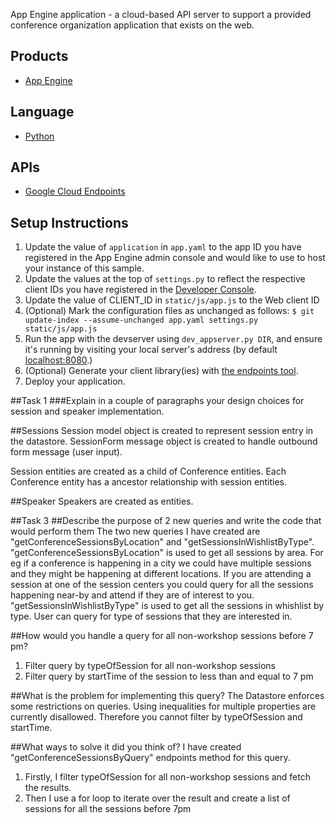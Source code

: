 App Engine application - a cloud-based API server to support a provided conference organization application that exists on the web.

## Products
- [App Engine][1]

## Language
- [Python][2]

## APIs
- [Google Cloud Endpoints][3]

## Setup Instructions
1. Update the value of `application` in `app.yaml` to the app ID you
   have registered in the App Engine admin console and would like to use to host
   your instance of this sample.
1. Update the values at the top of `settings.py` to
   reflect the respective client IDs you have registered in the
   [Developer Console][4].
1. Update the value of CLIENT_ID in `static/js/app.js` to the Web client ID
1. (Optional) Mark the configuration files as unchanged as follows:
   `$ git update-index --assume-unchanged app.yaml settings.py static/js/app.js`
1. Run the app with the devserver using `dev_appserver.py DIR`, and ensure it's running by visiting your local server's address (by default [localhost:8080][5].)
1. (Optional) Generate your client library(ies) with [the endpoints tool][6].
1. Deploy your application.

##Task 1
###Explain in a couple of paragraphs your design choices for session and speaker implementation.

##Sessions
Session model object is created to represent session entry in the datastore.
SessionForm message object is created to handle outbound form message (user input).

Session entities are created as a child of Conference entities. Each Conference
entity has a ancestor relationship with session entities.

##Speaker
Speakers are created as entities.

##Task 3
##Describe the purpose of 2 new queries and write the code that would perform them
The two new queries I have created are "getConferenceSessionsByLocation" and
"getSessionsInWishlistByType". "getConferenceSessionsByLocation" is used to
get all sessions by area. For eg if a conference is happening in a city we
could have multiple sessions and they might be happening at different
locations. If you are attending a session at one of the session centers you
could query for all the sessions happening near-by and attend if they are
of interest to you. "getSessionsInWishlistByType" is used to get all the
sessions in whishlist by type. User can query for type of sessions that
they are interested in.

##How would you handle a query for all non-workshop sessions before 7 pm?
1. Filter query by typeOfSession for all non-workshop sessions
2. Filter query by startTime of the session to less than and equal to 7 pm

##What is the problem for implementing this query?
The Datastore enforces some restrictions on queries. Using inequalities for
multiple properties are currently disallowed. Therefore you cannot filter
by typeOfSession and startTime.

##What ways to solve it did you think of?
I have created "getConferenceSessionsByQuery" endpoints method for this query.
1. Firstly, I filter typeOfSession for all non-workshop sessions and fetch
the results.
2. Then I use a for loop to iterate over the result and create a list of
sessions for all the sessions before 7pm

[1]: https://developers.google.com/appengine
[2]: http://python.org
[3]: https://developers.google.com/appengine/docs/python/endpoints/
[4]: https://console.developers.google.com/
[5]: https://localhost:8080/
[6]: https://developers.google.com/appengine/docs/python/endpoints/endpoints_tool
